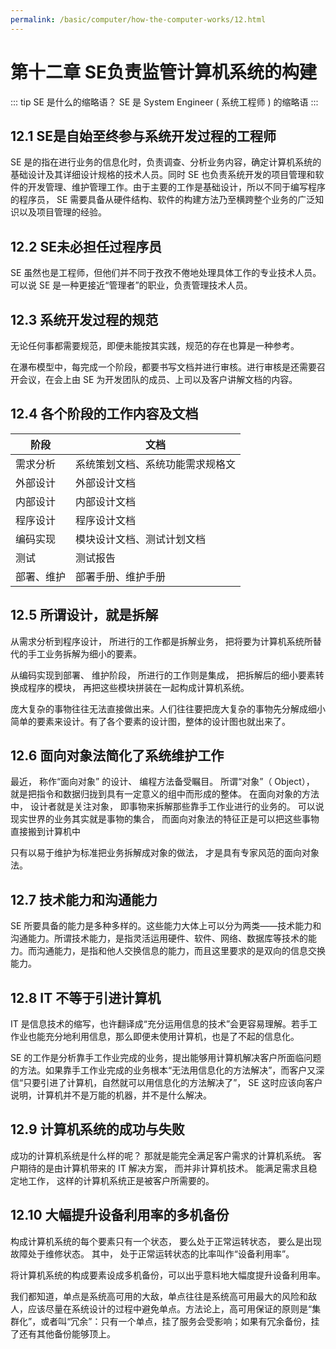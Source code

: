 ```yaml
---
permalink: /basic/computer/how-the-computer-works/12.html
---
```


# 第十二章 SE负责监管计算机系统的构建

::: tip SE 是什么的缩略语？
SE 是 System Engineer ( 系统工程师 ) 的缩略语
:::

## 12.1 SE是自始至终参与系统开发过程的工程师

SE 是的指在进行业务的信息化时，负责调查、分析业务内容，确定计算机系统的基础设计及其详细设计规格的技术人员。同时 SE 也负责系统开发的项目管理和软件的开发管理、维护管理工作。由于主要的工作是基础设计，所以不同于编写程序的程序员， SE 需要具备从硬件结构、软件的构建方法乃至横跨整个业务的广泛知识以及项目管理的经验。

## 12.2 SE未必担任过程序员

SE 虽然也是工程师，但他们并不同于孜孜不倦地处理具体工作的专业技术人员。可以说 SE 是一种更接近“管理者”的职业，负责管理技术人员。

## 12.3 系统开发过程的规范

无论任何事都需要规范，即便未能按其实践，规范的存在也算是一种参考。

在瀑布模型中，每完成一个阶段，都要书写文档并进行审核。进行审核是还需要召开会议，在会上由 SE 为开发团队的成员、上司以及客户讲解文档的内容。

## 12.4 各个阶段的工作内容及文档

| 阶段       | 文档                             |
| ---------- | -------------------------------- |
| 需求分析   | 系统策划文档、系统功能需求规格文 |
| 外部设计   | 外部设计文档                     |
| 内部设计   | 内部设计文档                     |
| 程序设计   | 程序设计文档                     |
| 编码实现   | 模块设计文档、测试计划文档       |
| 测试       | 测试报告                         |
| 部署、维护 | 部署手册、维护手册               |

## 12.5 所谓设计，就是拆解

从需求分析到程序设计， 所进行的工作都是拆解业务， 把将要为计算机系统所替代的手工业务拆解为细小的要素。

从编码实现到部署、 维护阶段， 所进行的工作则是集成， 把拆解后的细小要素转换成程序的模块， 再把这些模块拼装在一起构成计算机系统。

庞大复杂的事物往往无法直接做出来。人们往往要把庞大复杂的事物先分解成细小简单的要素来设计。有了各个要素的设计图，整体的设计图也就出来了。

## 12.6 面向对象法简化了系统维护工作

最近， 称作“面向对象” 的设计、 编程方法备受瞩目。 所谓“对象”（ Object）， 就是把指令和数据归拢到具有一定意义的组中而形成的整体。 在面向对象的方法中， 设计者就是关注对象， 即事物来拆解那些靠手工作业进行的业务的。 可以说现实世界的业务其实就是事物的集合， 而面向对象法的特征正是可以把这些事物直接搬到计算机中

只有以易于维护为标准把业务拆解成对象的做法， 才是具有专家风范的面向对象法。

## 12.7 技术能力和沟通能力

SE 所要具备的能力是多种多样的。这些能力大体上可以分为两类——技术能力和沟通能力。所谓技术能力，是指灵活运用硬件、软件、网络、数据库等技术的能力。而沟通能力，是指和他人交换信息的能力，而且这里要求的是双向的信息交换能力。

## 12.8 IT 不等于引进计算机

IT 是信息技术的缩写，也许翻译成“充分运用信息的技术”会更容易理解。若手工作业也能充分地利用信息，那么即便未使用计算机，也是了不起的信息化。

SE 的工作是分析靠手工作业完成的业务，提出能够用计算机解决客户所面临问题的方法。如果靠手工作业完成的业务根本“无法用信息化的方法解决”，而客户又深信“只要引进了计算机，自然就可以用信息化的方法解决了”， SE 这时应该向客户说明，计算机并不是万能的机器，并不是什么解决。

## 12.9 计算机系统的成功与失败

成功的计算机系统是什么样的呢？ 那就是能完全满足客户需求的计算机系统。 客户期待的是由计算机带来的 IT 解决方案， 而并非计算机技术。 能满足需求且稳定地工作， 这样的计算机系统正是被客户所需要的。

## 12.10 大幅提升设备利用率的多机备份

构成计算机系统的每个要素只有一个状态， 要么处于正常运转状态， 要么是出现故障处于维修状态。 其中， 处于正常运转状态的比率叫作“设备利用率”。

将计算机系统的构成要素设成多机备份，可以出乎意料地大幅度提升设备利用率。

我们都知道，单点是系统高可用的大敌，单点往往是系统高可用最大的风险和敌人，应该尽量在系统设计的过程中避免单点。方法论上，高可用保证的原则是“集群化”，或者叫“冗余”：只有一个单点，挂了服务会受影响；如果有冗余备份，挂了还有其他备份能够顶上。
